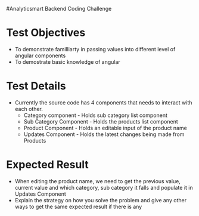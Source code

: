 #Analyticsmart Backend Coding Challenge

# Test Objectives
- To demonstrate familliarty in passing values into different level of angular components
- To demostrate basic knowledge of angular

# Test Details
- Currently the source code has 4 components that needs to interact with each other.
    - Category component - Holds sub category list component
    - Sub Category Component - Holds the products list component
    - Product Component - Holds an editable input of the product name
    - Updates Component - Holds the latest changes being made from Products
 
# Expected Result
- When editing the product name, we need to get the previous value, current value and which category, sub category it falls and populate it in Updates Component
- Explain the strategy on how you solve the problem and give any other ways to get the same expected result if there is any

